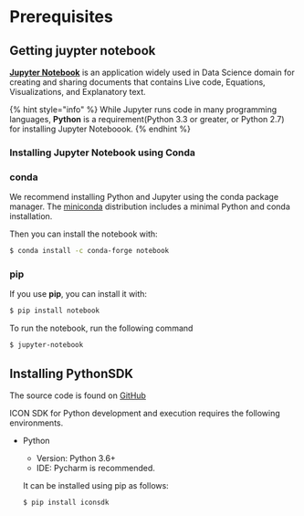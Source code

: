 # Prerequisites

## Getting juypter notebook

[**Jupyter Notebook**](https://jupyter.org/) is an application widely used in Data Science domain for creating and sharing documents that contains Live code, Equations, Visualizations, and Explanatory text.

{% hint style="info" %}
While Jupyter runs code in many programming languages, **Python** is a requirement(Python 3.3 or greater, or Python 2.7) for installing Jupyter Noteboook.
{% endhint %}

### Installing Jupyter Notebook using Conda

### conda
We recommend installing Python and Jupyter using the conda package manager. The [miniconda](https://docs.conda.io/en/latest/miniconda.html) distribution includes a minimal Python and conda installation.

Then you can install the notebook with:
```bash
$ conda install -c conda-forge notebook
```

### pip
If you use **pip**, you can install it with:
```bash
$ pip install notebook
```

To run the notebook, run the following command 
```bash
$ jupyter-notebook
```


## Installing PythonSDK
The source code is found on [GitHub](https://github.com/icon-project/icon-sdk-python)

ICON SDK for Python development and execution requires the following environments.

- Python
  - Version: Python 3.6+
  - IDE: Pycharm is recommended.

  It can be installed using pip as follows:
  ```bash
  $ pip install iconsdk
  ```
